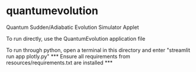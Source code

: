 # quantumevolution
Quantum Sudden/Adiabatic Evolution Simulator Applet

To run directly, use the QuantumEvolution application file

To run through python, open a terminal in this directory and enter "streamlit run app plotly.py"
	*** Ensure all requirements from resources/requirements.txt are installed ***
